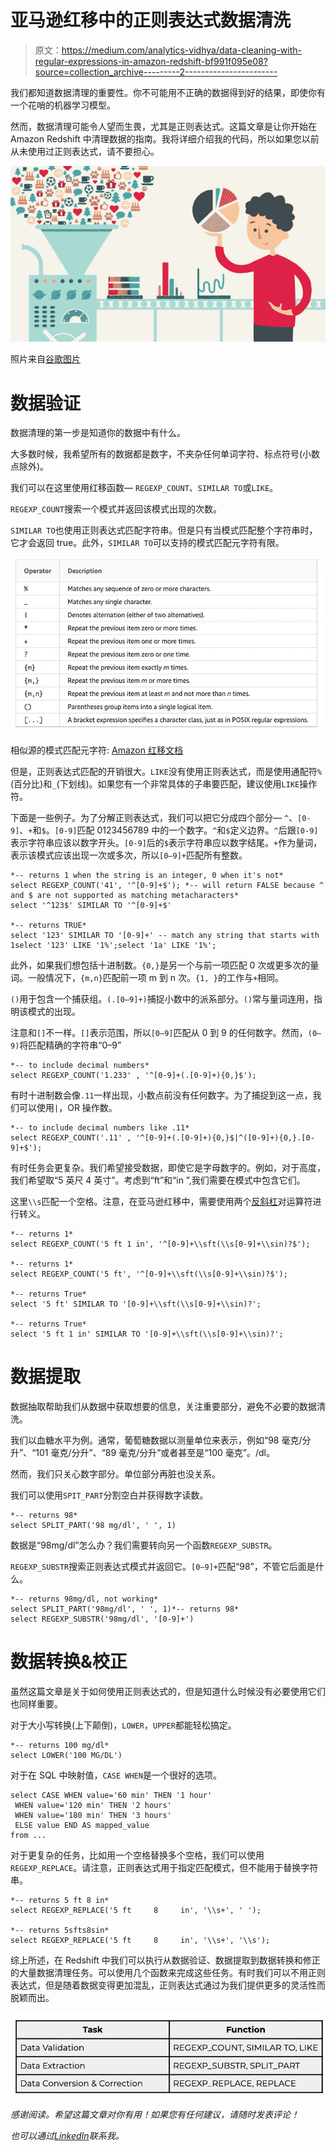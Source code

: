 # 亚马逊红移中的正则表达式数据清洗

> 原文：<https://medium.com/analytics-vidhya/data-cleaning-with-regular-expressions-in-amazon-redshift-bf991f095e08?source=collection_archive---------2----------------------->

我们都知道数据清理的重要性。你不可能用不正确的数据得到好的结果，即使你有一个花哨的机器学习模型。

然而，数据清理可能令人望而生畏，尤其是正则表达式。这篇文章是让你开始在 Amazon Redshift 中清理数据的指南。我将详细介绍我的代码，所以如果您以前从未使用过正则表达式，请不要担心。

![](img/ad6eb3409892e26272e12656ece0f213.png)

照片来自[谷歌图片](https://images.app.goo.gl/Ei1ojaRowCP7pMzW7)

# **数据验证**

数据清理的第一步是知道你的数据中有什么。

大多数时候，我希望所有的数据都是数字，不夹杂任何单词字符、标点符号(小数点除外)。

我们可以在这里使用红移函数— `REGEXP_COUNT`、`SIMILAR TO`或`LIKE`。

`REGEXP_COUNT`搜索一个模式并返回该模式出现的次数。

`SIMILAR TO`也使用正则表达式匹配字符串。但是只有当模式匹配整个字符串时，它才会返回 true。此外，`SIMILAR TO`可以支持的模式匹配元字符有限。

![](img/1060d9397f18c3405a159e571eacb20b.png)

相似源的模式匹配元字符: [Amazon 红移文档](https://docs.aws.amazon.com/redshift/latest/dg/pattern-matching-conditions-similar-to.html)

但是，正则表达式匹配的开销很大。`LIKE`没有使用正则表达式，而是使用通配符`%`(百分比)和`_`(下划线)。如果您有一个非常具体的子串要匹配，建议使用`LIKE`操作符。

下面是一些例子。为了分解正则表达式，我们可以把它分成四个部分— `^`、`[0-9]`、`+`和`$`。`[0-9]`匹配 0123456789 中的一个数字。`^`和`$`定义边界。`^`后跟`[0-9]`表示字符串应该以数字开头。`[0-9]`后的`$`表示字符串应以数字结尾。`+`作为量词，表示该模式应该出现一次或多次，所以`[0–9]+`匹配所有整数。

```
*-- returns 1 when the string is an integer, 0 when it's not*
select REGEXP_COUNT('41', '^[0-9]+$'); *-- will return FALSE because ^ and $ are not supported as matching metacharacters*
select '^123$' SIMILAR TO '^[0-9]+$'

*-- returns TRUE*
select '123' SIMILAR TO '[0-9]+' -- match any string that starts with 1select '123' LIKE '1%';select '1a' LIKE '1%';
```

此外，如果我们想包括十进制数。`{0,}`是另一个与前一项匹配 0 次或更多次的量词。一般情况下，`{m,n}`匹配前一项 m 到 n 次。`{1, }`的工作与`+`相同。

`()`用于包含一个捕获组。`(.[0–9]+)`捕捉小数中的派系部分。`()`常与量词连用，指明该模式的出现。

注意和`[]`不一样。`[]`表示范围，所以`[0–9]`匹配从 0 到 9 的任何数字。然而，`(0–9)`将匹配精确的字符串“0–9”

```
*-- to include decimal numbers*
select REGEXP_COUNT('1.233' , '^[0-9]+(.[0-9]+){0,}$');
```

有时十进制数会像`.11`一样出现，小数点前没有任何数字。为了捕捉到这一点，我们可以使用`|`，OR 操作数。

```
*-- to include decimal numbers like .11*
select REGEXP_COUNT('.11' , '^[0-9]+(.[0-9]+){0,}$|^([0-9]+){0,}.[0-9]+$');
```

有时任务会更复杂。我们希望接受数据，即使它是字母数字的。例如，对于高度，我们希望取“5 英尺 4 英寸”。考虑到“ft”和“in ”,我们需要在模式中包含它们。

这里`\\s`匹配一个空格。注意，在亚马逊红移中，需要使用两个[反斜杠](https://docs.aws.amazon.com/redshift/latest/dg/pattern-matching-conditions-posix.html)对运算符进行转义。

```
*-- returns 1*
select REGEXP_COUNT('5 ft 1 in', '^[0-9]+\\sft(\\s[0-9]+\\sin)?$');

*-- returns 1*
select REGEXP_COUNT('5 ft', '^[0-9]+\\sft(\\s[0-9]+\\sin)?$');

*-- returns True*
select '5 ft' SIMILAR TO '[0-9]+\\sft(\\s[0-9]+\\sin)?';

*-- returns True*
select '5 ft 1 in' SIMILAR TO '[0-9]+\\sft(\\s[0-9]+\\sin)?';
```

# **数据提取**

数据抽取帮助我们从数据中获取想要的信息，关注重要部分，避免不必要的数据清洗。

我们以血糖水平为例。通常，葡萄糖数据以测量单位来表示，例如“98 毫克/分升”、“101 毫克/分升”、“89 毫克/分升”或者甚至是“100 毫克”。/dl。

然而，我们只关心数字部分。单位部分再脏也没关系。

我们可以使用`SPIT_PART`分割空白并获得数字读数。

```
*-- returns 98*
select SPLIT_PART('98 mg/dl', ' ', 1)
```

数据是“98mg/dl”怎么办？我们需要转向另一个函数`REGEXP_SUBSTR`。

`REGEXP_SUBSTR`搜索正则表达式模式并返回它。`[0–9]+`匹配“98”，不管它后面是什么。

```
*-- returns 98mg/dl, not working*
select SPLIT_PART('98mg/dl', ' ', 1)*-- returns 98*
select REGEXP_SUBSTR('98mg/dl', '[0-9]+')
```

# **数据转换&校正**

虽然这篇文章是关于如何使用正则表达式的，但是知道什么时候没有必要使用它们也同样重要。

对于大小写转换(上下颠倒)，`LOWER`，`UPPER`都能轻松搞定。

```
*-- returns 100 mg/dl*
select LOWER('100 MG/DL')
```

对于在 SQL 中映射值，`CASE WHEN`是一个很好的选项。

```
select CASE WHEN value='60 min' THEN '1 hour'
 WHEN value='120 min' THEN '2 hours'
 WHEN value='180 min' THEN '3 hours'
 ELSE value END AS mapped_value 
from ...
```

对于更复杂的任务，比如用一个空格替换多个空格，我们可以使用`REGEXP_REPLACE`。请注意，正则表达式用于指定匹配模式，但不能用于替换字符串。

```
*-- returns 5 ft 8 in*
select REGEXP_REPLACE('5 ft     8     in', '\\s+', ' ');

*-- returns 5sfts8sin*
select REGEXP_REPLACE('5 ft     8     in', '\\s+', '\\s');
```

综上所述，在 Redshift 中我们可以执行从数据验证、数据提取到数据转换和修正的大量数据清理任务。可以使用几个函数来完成这些任务。有时我们可以不用正则表达式，但是随着数据变得更加混乱，正则表达式通过为我们提供更多的灵活性而脱颖而出。

![](img/68ff3beec61d22047a7a30095fda228b.png)

*感谢阅读。希望这篇文章对你有用！如果您有任何建议，请随时发表评论！*

*也可以通过*[*LinkedIn*](https://www.linkedin.com/in/ling-hong-498971149/)*联系我。*